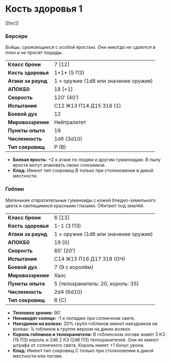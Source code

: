 # Кость здоровья 1

[[toc]]

### Берсерк

_Бойцы, сражающиеся с особой яростью. Они никогда не сдаются в плен и не просят пощады._

|                    |                                      |
| :----------------- | :----------------------------------- |
| **Класс брони**    | 7 [12]                               |
| **Кость здоровья** | 1+1\* (5 ПЗ)                         |
| **Атаки за раунд** | 1 × оружие (1d8 или значение оружия) |
| **АПОКБ0**         | 18 [+1]                              |
| **Скорость**       | 120’ (40’)                           |
| **Испытания**      | C12 Ж13 П14 Д15 З16 (1)              |
| **Боевой дух**     | 12                                   |
| **Мировоззрение**  | Нейтралитет                          |
| **Пункты опыта**   | 19                                   |
| **Численность**    | 1d6 (3d10)                           |
| **Тип сокровищ**   | P (B)                                |

- **Боевая ярость:** +2 к атаке по людям и другим гуманоидам. В пылу ярости могут атаковать своих союзников.
- **Клад:** Имеют тип сокровищ B только при столкновении в дикой местности.

### Гоблин

Маленькие отвратительные гуманоиды с кожей бледно-земельного цвета и светящимися красными глазами. Обитают под землёй.

|                    |                                      |
| :----------------- | :----------------------------------- |
| **Класс брони**    | 6 [13]                               |
| **Кость здоровья** | 1-1 (3 ПЗ)                           |
| **Атаки за раунд** | 1 × оружие (1d6 или значение оружия) |
| **АПОКБ0**         | 19 [0]                               |
| **Скорость**       | 60’ (20’)                            |
| **Испытания**      | C14 Ж15 П16 Д17 З18 (ОЧ)             |
| **Боевой дух**     | 7 (9 с королём)                      |
| **Мировоззрение**  | Хаос                                 |
| **Пункты опыта**   | 5 (телохранитель: 20, король: 35)    |
| **Численность**    | 2d4 (6d10)                           |
| **Тип сокровищ**   | R (C)                                |

- **Тепловое зрение:** 90’.
- **Ненавидят солнце:** -1 к попадаю при солнечном свете.
- **Наездники на волках:** 20% групп гоблинов имеют наездников на волках: ¼ гоблинов в группе верхом на _диких волках_.
- **Король гоблинов и телохранители:** В гоблинском логове живёт 3 КЗ (15 ПЗ) король и 2d6 2 КЗ (2d6 ПЗ) телохранителей. Они не имеют штрафа от солнечного света. Король имеет +1 бонус урона.
- **Клад:** Имеют тип сокровищ C только при столкновении в дикой местности или логове.
